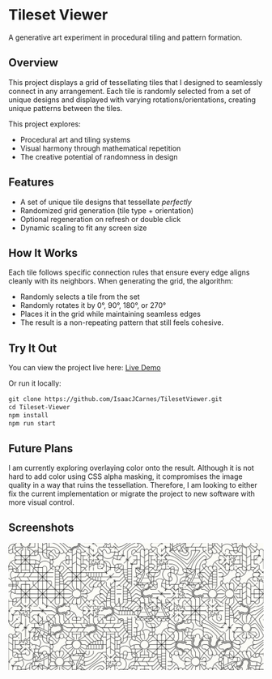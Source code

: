 # Tileset Viewer

A generative art experiment in procedural tiling and pattern formation.

## Overview

This project displays a grid of tessellating tiles that I designed to seamlessly connect in any arrangement.
Each tile is randomly selected from a set of unique designs and displayed with varying rotations/orientations, creating unique patterns between the tiles.

This project explores:
* Procedural art and tiling systems
* Visual harmony through mathematical repetition
* The creative potential of randomness in design

## Features

* A set of unique tile designs that tessellate *perfectly*
* Randomized grid generation (tile type + orientation)
* Optional regeneration on refresh or double click
* Dynamic scaling to fit any screen size

## How It Works

Each tile follows specific connection rules that ensure every edge aligns cleanly with its neighbors.
When generating the grid, the algorithm:
* Randomly selects a tile from the set
* Randomly rotates it by 0°, 90°, 180°, or 270°
* Places it in the grid while maintaining seamless edges
* The result is a non-repeating pattern that still feels cohesive.

## Try It Out

You can view the project live here:
[Live Demo](https://isaacjcarnes.github.io/TilesetViewer/)

Or run it locally:
```
git clone https://github.com/IsaacJCarnes/TilesetViewer.git
cd Tileset-Viewer
npm install
npm run start
```

## Future Plans

I am currently exploring overlaying color onto the result. Although it is not hard to add color using CSS alpha masking, it compromises the image quality in a way that ruins the tessellation. Therefore, I am looking to either fix the current implementation or migrate the project to new software with more visual control.

## Screenshots

![Tileset Viewer Gif](./public//TilesetViewer.gif)

